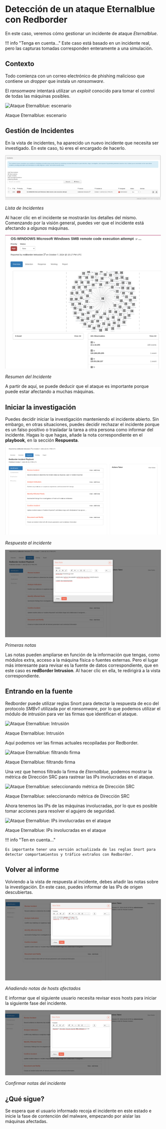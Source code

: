 # Detección de un ataque Eternalblue con Redborder

En este caso, veremos cómo gestionar un incidente de ataque *Eternalblue*.

!!! info "Tenga en cuenta..."
    Este caso está basado en un incidente real, pero las capturas tomadas corresponden enteramente a una simulación.

## Contexto

Todo comienza con un correo electrónico de phishing malicioso que contiene un *dropper* que instala un *ransomware*.

El *ransomware* intentará utilizar un *exploit* conocido para tomar el control de todas las máquinas posibles.

![Ataque Eternalblue: escenario](images/ch09_img016.png)

Ataque Eternalblue: escenario

## Gestión de Incidentes

En la vista de incidentes, ha aparecido un nuevo incidente que necesita ser investigado. En este caso, tú eres el encargado de hacerlo.

![Lista de Incidentes](images/eternalblue_incident_list.png)

*Lista de Incidentes*

Al hacer clic en el incidente se mostrarán los detalles del mismo. Comenzando por la visión general, puedes ver que el incidente está afectando a *algunas* máquinas.

![Resumen del Incidente](images/eternalblue_incident_overview.png)

*Resumen del Incidente*

A partir de aquí, se puede deducir que el ataque es importante porque puede estar afectando a muchas máquinas.

## Iniciar la investigación

Puedes decidir iniciar la investigación manteniendo el incidente abierto. Sin embargo, en otras situaciones, puedes decidir rechazar el incidente porque es un falso positivo o trasladar la tarea a otra persona como informar del incidente. Hagas lo que hagas, añade la nota correspondiente en el **playbook**, en la sección **Respuesta**.

![Respuesta al incidente](images/eternalblue_incident_response.png)

*Respuesta al incidente*

![Primeras notas](images/eternalblue_first_notes.png)

*Primeras notas*

Las notas pueden ampliarse en función de la información que tengas, como módulos extra, acceso a la máquina física o fuentes externas. Pero el lugar más interesante para revisar es la fuente de datos correspondiente, que en este caso es **redBorder Intrusion**. Al hacer clic en ella, te redirigirá a la vista correspondiente.

## Entrando en la fuente

Redborder puede utilizar reglas Snort para detectar la respuesta de eco del protocolo *SMBv1* utilizada por el *ransomware*, por lo que podemos utilizar el módulo de intrusión para ver las firmas que identifican el ataque.

![Ataque Eternalblue: Intrusión](images/ch09_img017.png)

Ataque Eternalblue: Intrusión

Aquí podemos ver las firmas actuales recopiladas por Redborder.

![Ataque Eternalblue: filtrando firma](images/ch09_img018.png)

Ataque Eternalblue: filtrando firma

Una vez que hemos filtrado la firma de *Eternalblue*, podemos mostrar la métrica de Dirección SRC para rastrear las IPs involucradas en el ataque.

![Ataque Eternalblue: seleccionando métrica de Dirección SRC](images/ch09_img019.png)

Ataque Eternalblue: seleccionando métrica de Dirección SRC

Ahora tenemos las IPs de las máquinas involucradas, por lo que es posible tomar acciones para resolver el agujero de seguridad.

![Ataque Eternalblue: IPs involucradas en el ataque](images/ch09_img020.png)

Ataque Eternalblue: IPs involucradas en el ataque

!!! info "Ten en cuenta..."
  
    Es importante tener una versión actualizada de las reglas Snort para detectar comportamientos y tráfico extraños con Redborder.

## Volver al informe

Volviendo a la vista de respuesta al incidente, debes añadir las notas sobre la investigación. En este caso, puedes informar de las IPs de origen descubiertas.

![Añadiendo notas de hosts afectados](images/eternalblue_affected_notes.png)

*Añadiendo notas de hosts afectados*

E informar que el siguiente usuario necesita revisar esos hosts para iniciar la siguiente fase del incidente.

![Confirmar notas del incidente](images/eternalblue_confirm_notes.png)

*Confirmar notas del incidente*

## ¿Qué sigue?

Se espera que el usuario informado recoja el incidente en este estado e inicie la fase de contención del malware, empezando por aislar las máquinas afectadas.

